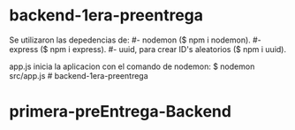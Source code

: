 # backend-1era-preentrega

Se utilizaron las depedencias de:
#- nodemon ($ npm i nodemon).
#- express ($ npm i express).
#- uuid, para crear ID's aleatorios ($ npm i uuid).


app.js  inicia  la aplicacion con el comando de nodemon:
$ nodemon src/app.js # backend-1era-preentrega
# primera-preEntrega-Backend
